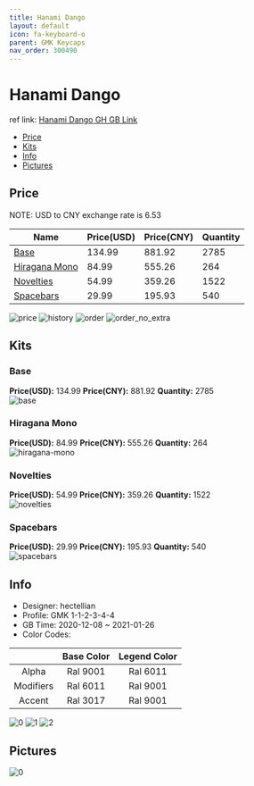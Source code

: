 ```yaml
---
title: Hanami Dango 
layout: default
icon: fa-keyboard-o
parent: GMK Keycaps
nav_order: 300490
---
```


# Hanami Dango 

ref link: [Hanami Dango GH GB Link](https://geekhack.org/index.php?topic=110049.0)

* [Price](#price)
* [Kits](#kits)
* [Info](#info)
* [Pictures](#pictures)

## Price

NOTE: USD to CNY exchange rate is 6.53

| Name          | Price(USD)   |  Price(CNY) | Quantity |
| ------------- | ------------ |  ---------- | -------- |
|[Base](#base)|134.99|881.92|2785|
|[Hiragana Mono](#hiragana-mono)|84.99|555.26|264|
|[Novelties](#novelties)|54.99|359.26|1522|
|[Spacebars](#spacebars)|29.99|195.93|540|

<img src="{{ 'assets/images/gmk-keycaps/Hanami-Dango/price.png' | relative_url }}" alt="price" class="image featured">
<img src="{{ 'assets/images/gmk-keycaps/Hanami-Dango/history.png' | relative_url }}" alt="history" class="image featured">
<img src="{{ 'assets/images/gmk-keycaps/Hanami-Dango/order.png' | relative_url }}" alt="order" class="image featured">
<img src="{{ 'assets/images/gmk-keycaps/Hanami-Dango/order_no_extra.png' | relative_url }}" alt="order_no_extra" class="image featured">

## Kits
### Base  
**Price(USD):** 134.99	**Price(CNY):** 881.92	**Quantity:** 2785  
<img src="{{ 'assets/images/gmk-keycaps/Hanami-Dango/kits_pics/base.jpg' | relative_url }}" alt="base" class="image featured">

### Hiragana Mono  
**Price(USD):** 84.99	**Price(CNY):** 555.26	**Quantity:** 264  
<img src="{{ 'assets/images/gmk-keycaps/Hanami-Dango/kits_pics/hiragana-mono.jpg' | relative_url }}" alt="hiragana-mono" class="image featured">

### Novelties  
**Price(USD):** 54.99	**Price(CNY):** 359.26	**Quantity:** 1522  
<img src="{{ 'assets/images/gmk-keycaps/Hanami-Dango/kits_pics/novelties.png' | relative_url }}" alt="novelties" class="image featured">

### Spacebars  
**Price(USD):** 29.99	**Price(CNY):** 195.93	**Quantity:** 540  
<img src="{{ 'assets/images/gmk-keycaps/Hanami-Dango/kits_pics/spacebars.jpg' | relative_url }}" alt="spacebars" class="image featured">

## Info
* Designer: hectellian  
* Profile: GMK 1-1-2-3-4-4  
* GB Time: 2020-12-08 ~ 2021-01-26  
* Color Codes:  

| |Base Color     | Legend Color
| :-------------: | :-------------: | :------------:
|Alpha|Ral 9001|Ral 6011
|Modifiers|Ral 6011|Ral 9001
|Accent|Ral 3017|Ral 9001

<img src="{{ 'assets/images/gmk-keycaps/Hanami-Dango/0.png' | relative_url }}" alt="0" class="image featured">
<img src="{{ 'assets/images/gmk-keycaps/Hanami-Dango/1.png' | relative_url }}" alt="1" class="image featured">
<img src="{{ 'assets/images/gmk-keycaps/Hanami-Dango/2.png' | relative_url }}" alt="2" class="image featured">

## Pictures  
<img src="{{ 'assets/images/gmk-keycaps/Hanami-Dango/rendering_pics/0.jpg' | relative_url }}" alt="0" class="image featured">

